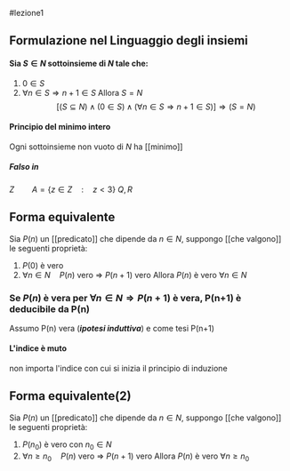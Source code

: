 #lezione1 
## Formulazione nel Linguaggio degli insiemi
#### Sia $S \in N$ sottoinsieme di $N$ tale che:
1) $0 \in S$ 
2) $\forall n\in S\Longrightarrow n+1 \in S$
Allora $S=N$
$$[(S\subseteq N)\wedge(0\in S)\wedge(\forall n\in S\Longrightarrow n+1\in S)]\Longrightarrow(S=N)$$
#### Principio del minimo intero
Ogni sottoinsieme non vuoto di $N$ ha [[minimo]]
##### Falso in 
$Z\qquad A=\{z\in Z\quad:\quad z<3\}$ 
$Q,R$ 
## Forma equivalente
Sia $P(n)$ un [[predicato]] che dipende da $n \in N$, suppongo [[che valgono]] le seguenti proprietà:
1) $P(0)$ è vero
2) $\forall n \in N\quad P(n)$ vero $\Rightarrow$ $P(n+1)$ vero
Allora $P(n)$ è vero $\forall n \in N$
### Se $P(n)$ è vera per $\forall n \in N \Rightarrow P(n+1)$ è vera, P(n+1) è deducibile da P(n)
Assumo P(n) vera (**_ipotesi induttiva_**) e come tesi P(n+1)
#### L'indice è muto
non importa l'indice con cui si inizia il principio di induzione
## Forma equivalente(2)
Sia $P(n)$ un [[predicato]] che dipende da $n \in N$, suppongo [[che valgono]] le seguenti proprietà:
1) $P(n_0)$ è vero con $n_0 \in N$
2) $\forall n \geq n_0\quad P(n)$ vero $\Rightarrow$ $P(n+1)$ vero
Allora $P(n)$ è vero $\forall n \geq n_0$ 

